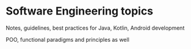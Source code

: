 # Software Engineering topics

Notes, guidelines, best practices for Java, Kotlin, Android development

POO, functional paradigms and principles as well
